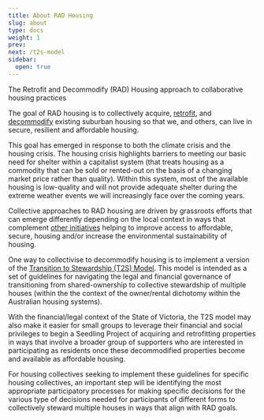 ```yaml
---
title: About RAD Housing
slug: about
type: docs
weight: 1
prev:
next: /t2s-model
sidebar:
  open: true
---
```


The Retrofit and Decommodify (RAD) Housing approach to collaborative housing practices

The goal of RAD housing is to collectively acquire, [retrofit](https://architectureau.com/articles/deep-retrofit-for-more-accessible-equitable-and-resilient-houses/), and [decommodify](https://en.wikipedia.org/wiki/Decommodification) existing suburban housing so that we, and others, can live in secure, resilient and affordable housing.

This goal has emerged in response to both the climate crisis and the housing crisis. The housing crisis highlights barriers to meeting our basic need for shelter within a capitalist system (that treats housing as a commodity that can be sold or rented-out on the basis of a changing market price rather than quality). Within this system, most of the available housing is low-quality and will not provide adequate shelter during the extreme weather events we will increasingly face over the coming years.

Collective approaches to RAD housing are driven by grassroots efforts that can emerge differently depending on the local context in ways that complement [other initiatives](https://hackmd.io/@Teq/CollectivingHousing) helping to improve access to affordable, secure, housing and/or increase the environmental sustainability of housing.

One way to collectivise to decommodify housing is to implement a version of the [Transition to Stewardship (T2S) Model](/t2s-model/). This model is intended as a set of guidelines for navigating the legal and financial governance of transitioning from shared-ownership to collective stewardship of multiple houses (within the the context of the owner/rental dichotomy within the Australian housing systems).

With the financial/legal context of the State of Victoria, the T2S model may also make it easier for small groups to leverage their financial and social privileges to begin a Seedling Project of acquiring and retrofitting properties in ways that involve a broader group of  supporters who are interested in participating as residents once these decommodified properties become and available as affordable housing.

For housing collectives seeking to implement these guidelines for specific housing collectives, an important step will be identifying the most appropriate participatory processes for making specific decisions for the various type of decisions needed for participants of different forms to collectively steward multiple houses in ways that align with RAD goals.
